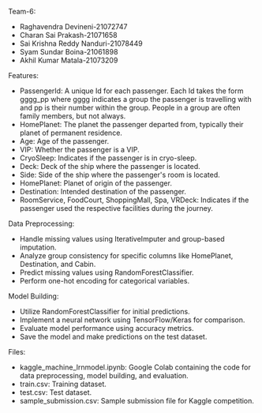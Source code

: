 Team-6:
- Raghavendra Devineni-21072747
- Charan Sai Prakash-21071658
- Sai Krishna Reddy Nanduri-21078449
- Syam Sundar Boina-21061898
- Akhil Kumar Matala-21073209

Features:
- PassengerId: A unique Id for each passenger. Each Id takes the form gggg_pp where gggg indicates a group the passenger is travelling with and pp is their number within the group. People in a group are often family members, but not always.
- HomePlanet: The planet the passenger departed from, typically their planet of permanent residence.
- Age: Age of the passenger.
- VIP: Whether the passenger is a VIP.
- CryoSleep: Indicates if the passenger is in cryo-sleep.
- Deck: Deck of the ship where the passenger is located.
- Side: Side of the ship where the passenger's room is located.
- HomePlanet: Planet of origin of the passenger.
- Destination: Intended destination of the passenger.
- RoomService, FoodCourt, ShoppingMall, Spa, VRDeck: Indicates if the passenger used the respective facilities during the journey.

Data Preprocessing:
- Handle missing values using IterativeImputer and group-based imputation.
- Analyze group consistency for specific columns like HomePlanet, Destination, and Cabin.
- Predict missing values using RandomForestClassifier.
- Perform one-hot encoding for categorical variables.

Model Building:
- Utilize RandomForestClassifier for initial predictions.
- Implement a neural network using TensorFlow/Keras for comparison.
- Evaluate model performance using accuracy metrics.
- Save the model and make predictions on the test dataset.

Files:
- kaggle_machine_lrnmodel.ipynb: Google Colab containing the code for data preprocessing, model building, and evaluation.
- train.csv: Training dataset.
- test.csv: Test dataset.
- sample_submission.csv: Sample submission file for Kaggle competition.




 
